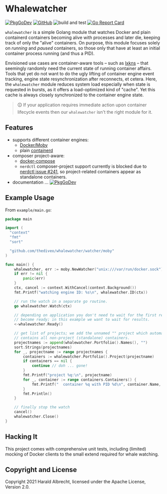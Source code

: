 # Whalewatcher

[![PkgGoDev](https://pkg.go.dev/badge/github.com/thediveo/whalewatcher)](https://pkg.go.dev/github.com/thediveo/whalewatcher)
[![GitHub](https://img.shields.io/github/license/thediveo/whalewatcher)](https://img.shields.io/github/license/thediveo/whalewatcher)
![build and test](https://github.com/thediveo/whalewatcher/workflows/build%20and%20test/badge.svg?branch=master)
[![Go Report Card](https://goreportcard.com/badge/github.com/thediveo/whalewatcher)](https://goreportcard.com/report/github.com/thediveo/whalewatcher)

`whalewatcher` is a simple Golang module that watches Docker and plain
containerd containers becoming alive with processes and later die, keeping track
of only the "alive" containers. On purpose, this module focuses solely on
_running_ and _paused_ containers, so those only that have at least an initial
container process running (and thus a PID).

Envisioned use cases are container-aware tools – such as
[lxkns](https://github.com/thediveo/lxkns) – that seemingly randomly need the
current state of running container affairs. Tools that yet do not want to do the
ugly lifting of container engine event tracking, engine state resynchronization
after reconnects, et cetera. Here, the `whalewatcher` module reduces system load
especially when state is requested in bursts, as it offers a load-optimized kind
of "cache". Yet this cache is always closely synchronized to the container
engine state.

> 🛈 If your application requires immediate action upon container lifecycle
> events then our `whalewatcher` isn't the right module for it.

## Features

- supports different container engines:
  - [Docker/Moby](https://github.com/moby/moby)
  - plain [containerd](https://github.com/containerd/containerd)
- composer project-aware:
  - [docker-compose](https://docs.docker.com/compose/)
  - `nerdctl` composer-project support currently is blocked due to [nerdctl
    issue &#35;241](https://github.com/containerd/nerdctl/issues/241), so
    project-related containers appear as standalone containers.
- documentation ...
  [![PkgGoDev](https://pkg.go.dev/badge/github.com/thediveo/whalewatcher)](https://pkg.go.dev/github.com/thediveo/whalewatcher)

## Example Usage

From `example/main.go`:

```go
package main

import (
  "context"
  "fmt"
  "sort"

  "github.com/thediveo/whalewatcher/watcher/moby"
)

func main() {
    whalewatcher, err := moby.NewWatcher("unix:///var/run/docker.sock")
    if err != nil {
        panic(err)
    }
    ctx, cancel := context.WithCancel(context.Background())
    fmt.Printf("watching engine ID: %s\n", whalewatcher.ID(ctx))

    // run the watch in a separate go routine.
    go whalewatcher.Watch(ctx)

    // depending on application you don't need to wait for the first results to
    // become ready; in this example we want to wait for results.
    <-whalewatcher.Ready()

    // get list of projects; we add the unnamed "" project which automatically
    // contains all non-project (standalone) containers.
    projectnames := append(whalewatcher.Portfolio().Names(), "")
    sort.Strings(projectnames)
    for _, projectname := range projectnames {
        containers := whalewatcher.Portfolio().Project(projectname)
        if containers == nil {
            continue // doh ... gone!
        }
        fmt.Printf("project %q:\n", projectname)
        for _, container := range containers.Containers() {
            fmt.Printf("  container %q with PID %d\n", container.Name, container.PID)
        }
        fmt.Println()
    }

    // finally stop the watch
    cancel()
    whalewatcher.Close()
}
```

## Hacking It

This project comes with comprehensive unit tests, including (limited) mocking of
Docker clients to the small extend required for whale watching.

## Copyright and License

Copyright 2021 Harald Albrecht, licensed under the Apache License, Version 2.0.
